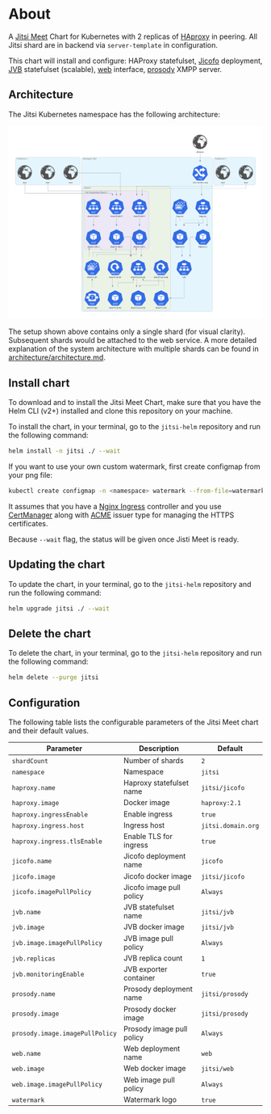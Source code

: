 # About
A [Jitsi Meet](https://jitsi.org/jitsi-meet/) Chart for Kubernetes with 2 replicas of  [HAproxy](https://github.com/haproxytech/haproxy-docker-debian/tree/master/2.1) in peering. All Jitsi shard are in backend via `server-template` in configuration.

This chart will install and configure: HAProxy statefulset, [Jicofo](https://github.com/jitsi/jicofo) deployment, [JVB](https://github.com/jitsi/jitsi-videobridge) statefulset (scalable), [web](https://hub.docker.com/r/jitsi/web/) interface, [prosody](https://hub.docker.com/r/jitsi/prosody/) XMPP server.

## Architecture

The Jitsi Kubernetes namespace has the following architecture:

![Architecture Jitsi Meet](architecture/jitsi_meet_one_shard.png)

The setup shown above contains only a single shard (for visual clarity). Subsequent shards would be attached to the web
service. A more detailed explanation of the system architecture with multiple shards can be found in [architecture/architecture.md](architecture/architecture.md).

## Install chart
To download and to install the Jitsi Meet Chart, make sure that you have the Helm CLI (v2+) installed and clone this repository on your machine.


To install the chart, in your terminal, go to the `jitsi-helm` repository and run the following command:

```bash
helm install -n jitsi ./ --wait
```

If you want to use your own custom watermark, first create configmap from your png file:

```bash
kubectl create configmap -n <namespace> watermark --from-file=watermark.png
```


It assumes that you have a [Nginx Ingress](https://docs.nginx.com/nginx-ingress-controller/overview/) controller and you use [CertManager](https://cert-manager.io/docs/installation/kubernetes/) along with [ACME](https://cert-manager.io/docs/configuration/acme/) issuer type for managing the HTTPS certificates.

Because `--wait` flag, the status will be given once Jisti Meet is ready.

## Updating the chart
To update the chart, in your terminal, go to the `jitsi-helm` repository and run the following command:

```bash
helm upgrade jitsi ./ --wait
```

## Delete the chart
To delete the chart, in your terminal, go to the `jitsi-helm` repository and run the following command:

```bash
helm delete --purge jitsi
```


## Configuration

The following table lists the configurable parameters of the Jitsi Meet chart and their default values.

| Parameter                                               | Description                            | Default         |
|---------------------------------------------------------|----------------------------------------|-----------------|
| `shardCount`                                            | Number of shards                       | `2`             |
| `namespace`                                             | Namespace                              | `jitsi`         |
| `haproxy.name`                                          | Haproxy statefulset name               | `jitsi/jicofo`  |
| `haproxy.image`                                         | Docker image                           | `haproxy:2.1`   |
| `haproxy.ingressEnable`                                 | Enable ingress                         | `true`          |
| `haproxy.ingress.host`                                  | Ingress host                           | `jitsi.domain.org`|
| `haproxy.ingress.tlsEnable`                             | Enable TLS for ingress                 | `true`          |
| `jicofo.name`                                           | Jicofo deployment name                 | `jicofo`        |
| `jicofo.image`                                          | Jicofo docker image                    | `jitsi/jicofo`  |
| `jicofo.imagePullPolicy`                                | Jicofo image pull policy               | `Always`        |
| `jvb.name`                                              | JVB statefulset name                   | `jitsi/jvb`     |
| `jvb.image`                                             | JVB docker image                       | `jitsi/jvb`     |
| `jvb.image.imagePullPolicy`                             | JVB image pull policy                  | `Always`        |
| `jvb.replicas`                                          | JVB replica count                      | `1`             |
| `jvb.monitoringEnable`                                  | JVB exporter container                 | `true`          |
| `prosody.name`                                          | Prosody deployment name                | `jitsi/prosody` |
| `prosody.image`                                         | Prosody docker image                   | `jitsi/prosody` |
| `prosody.image.imagePullPolicy`                         | Prosody image pull policy              | `Always`        |
| `web.name`                                              | Web deployment name                    | `web`           |
| `web.image`                                             | Web docker image                       | `jitsi/web`     |
| `web.image.imagePullPolicy`                             | Web image pull policy                  | `Always`        |
| `watermark`                                        | Watermark logo                        | `true`          |
